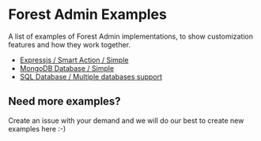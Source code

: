 # Forest Admin Examples
A list of examples of Forest Admin implementations, to show customization features and how they work together.

- [Expressjs / Smart Action / Simple](/examples/expressjs/smart-action/simple)
- [MongoDB Database / Simple](/examples/mongodb-database/simple)
- [SQL Database / Multiple databases support](/examples/sql-database/multiple-databases)

## Need more examples?

Create an issue with your demand and we will do our best to create new examples here :-)
